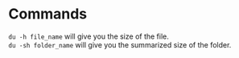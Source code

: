 # Commands

```du -h file_name``` will give you the size of the file.  
```du -sh folder_name``` will give you the summarized size of the folder.
